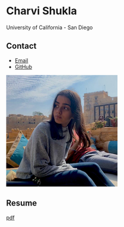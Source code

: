 # Charvi Shukla

University of California - San Diego 

## Contact

- [Email](mailto:shukla.charvie@gmail.com)
- [GitHub](https://github.com/charvishukla)

![](charvi_shukla_profile_picture.png)

## Resume

[pdf](resume.pdf)

